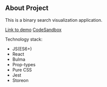## About Project

This is a binary search visualization application.

[Link to demo](https://csb-r2fep.faramozayw.now.sh/)
[CodeSandbox](https://codesandbox.io/s/github/faramozzayw/BinarySearchVisually)

Technology stack:

- JS(ES6+)
- React
- Bulma
- Prop-types
- Pure CSS
- Jest
- Storeon
